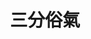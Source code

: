 ---
title: "三分俗氣"
description: "三分俗氣"
layout: shop
keywords:
  - 美食競賽
  - 台灣美食
  - 美食精選
datePublished: "2025-06-30"
dateModified: "2025-07-02"
city: "新北市"
district: "永和區"
address: "新北市永和區國光路49巷8號"
phone: "0222311103"
geo: "25.00794107137686, 121.5190383341171"
google_map: "https://maps.app.goo.gl/HGWEEUyJ9Z91zQtX7"
footinder: "https://footinder.com.tw/%e6%96%b0%e5%8c%97%e5%b8%82%e6%b0%b8%e5%92%8c%e5%8d%80/12941/"
official: "https://www.facebook.com/sanfensuchi/"
award:
  - name: "500盤"
    year: "2024"
    entries:
      - dishes:
          - "扁尖火筒雞湯"

---